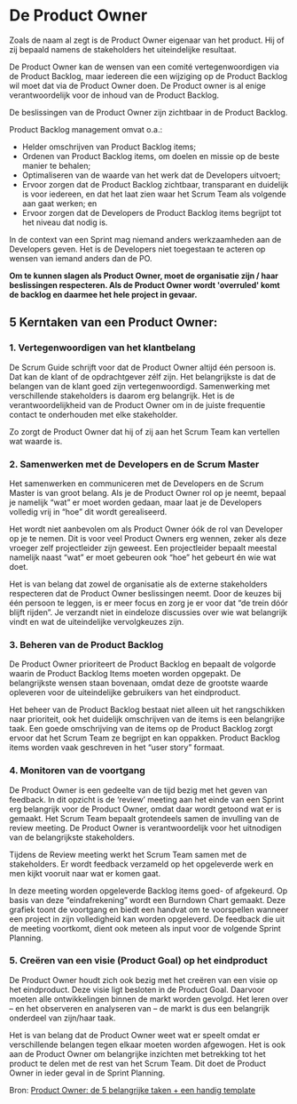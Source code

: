 # De Product Owner

Zoals de naam al zegt is de Product Owner eigenaar van het product. Hij of zij bepaald namens de stakeholders het uiteindelijke resultaat.

De Product Owner kan de wensen van een comité vertegenwoordigen via de Product Backlog, maar iedereen die een wijziging op de Product Backlog wil moet dat via de Product Owner doen. De Product owner is al enige verantwoordelijk voor de inhoud van de Product Backlog.

De beslissingen van de Product Owner zijn zichtbaar in de Product Backlog.

Product Backlog management omvat o.a.:
- Helder omschrijven van Product Backlog items;
- Ordenen van Product Backlog items, om doelen en missie op de beste manier te behalen;
- Optimaliseren van de waarde van het werk dat de Developers uitvoert;
- Ervoor zorgen dat de Product Backlog zichtbaar, transparant en duidelijk is voor iedereen,
  en dat het laat zien waar het Scrum Team als volgende aan gaat werken; en
- Ervoor zorgen dat de Developers de Product Backlog items begrijpt tot het niveau dat
  nodig is.

In de context van een Sprint mag niemand anders werkzaamheden aan de Developers geven. Het is de Developers niet toegestaan te acteren op wensen van iemand anders dan de PO.

**Om te kunnen slagen als Product Owner, moet de organisatie zijn / haar beslissingen respecteren. Als de Product Owner wordt 'overruled' komt de backlog en daarmee het hele project in gevaar.**


## 5 Kerntaken van een Product Owner:

### 1. Vertegenwoordigen van het klantbelang
De Scrum Guide schrijft voor dat de Product Owner altijd één persoon is. Dat kan de klant of de opdrachtgever zélf zijn. Het belangrijkste is dat de belangen van de klant goed zijn vertegenwoordigd. Samenwerking met verschillende stakeholders is daarom erg belangrijk. Het is de verantwoordelijkheid van de Product Owner om in de juiste frequentie contact te onderhouden met elke stakeholder.

Zo zorgt de Product Owner dat hij of zij aan het Scrum Team kan vertellen wat waarde is.

### 2. Samenwerken met de Developers en de Scrum Master
Het samenwerken en communiceren met de Developers en de Scrum Master is van groot belang. Als je de Product Owner rol op je neemt, bepaal je namelijk “wat” er moet worden gedaan, maar laat je de Developers volledig vrij in “hoe” dit wordt gerealiseerd.

Het wordt niet aanbevolen om als Product Owner óók de rol van Developer op je te nemen. Dit is voor veel Product Owners erg wennen, zeker als deze vroeger zelf projectleider zijn geweest. Een projectleider bepaalt meestal namelijk naast “wat” er moet gebeuren ook “hoe” het gebeurt én wie wat doet.

Het is van belang dat zowel de organisatie als de externe stakeholders respecteren dat de Product Owner beslissingen neemt. Door de keuzes bij één persoon te leggen, is er meer focus en zorg je er voor dat “de trein dóór blijft rijden”.  Je verzandt niet in eindeloze discussies over wie wat belangrijk vindt en wat de uiteindelijke vervolgkeuzes zijn.


### 3. Beheren van de Product Backlog
De Product Owner prioriteert de Product Backlog en bepaalt de volgorde waarin de Product Backlog Items moeten worden opgepakt. De belangrijkste wensen staan bovenaan, omdat deze de grootste waarde opleveren voor de uiteindelijke gebruikers van het eindproduct.

Het beheer van de Product Backlog bestaat niet alleen uit het rangschikken naar prioriteit, ook het duidelijk omschrijven van de items is een belangrijke taak. Een goede omschrijving van de items op de Product Backlog zorgt ervoor dat het Scrum Team ze begrijpt en kan oppakken. Product Backlog items worden vaak geschreven in het “user story” formaat.

### 4. Monitoren van de voortgang
De Product Owner is een gedeelte van de tijd bezig met het geven van feedback. In dit opzicht is de ‘review’ meeting aan het einde van een Sprint erg belangrijk voor de Product Owner, omdat daar wordt getoond wat er is gemaakt. Het Scrum Team bepaalt grotendeels samen de invulling van de review meeting. De Product Owner is verantwoordelijk voor het uitnodigen van de belangrijkste stakeholders.

Tijdens de Review meeting werkt het Scrum Team samen met de stakeholders. Er wordt feedback verzameld op het opgeleverde werk en men kijkt vooruit naar wat er komen gaat.

In deze meeting worden opgeleverde Backlog items goed- of afgekeurd. Op basis van deze “eindafrekening” wordt een Burndown Chart gemaakt. Deze grafiek toont de voortgang en biedt een handvat om te voorspellen wanneer een project in zijn volledigheid kan worden opgeleverd. De feedback die uit de meeting voortkomt, dient ook meteen als input voor de volgende Sprint Planning.

### 5. Creëren van een visie (Product Goal) op het eindproduct
De Product Owner houdt zich ook bezig met het creëren van een visie op het eindproduct. Deze visie ligt besloten in de Product Goal. Daarvoor moeten alle ontwikkelingen binnen de markt worden gevolgd. Het leren over – en het observeren en analyseren van – de markt is dus een belangrijk onderdeel van zijn/haar taak.

Het is van belang dat de Product Owner weet wat er speelt omdat er verschillende belangen tegen elkaar moeten worden afgewogen. Het is ook aan de Product Owner om belangrijke inzichten met betrekking tot het product te delen met de rest van het Scrum Team. Dit doet de Product Owner in ieder geval in de Sprint Planning.

Bron: [Product Owner: de 5 belangrijke taken + een handig template](https://agilescrumgroup.nl/product-owner-rol-taken/)